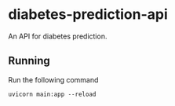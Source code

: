 # diabetes-prediction-api
An API for diabetes prediction.

## Running
Run the following command

```
uvicorn main:app --reload
```